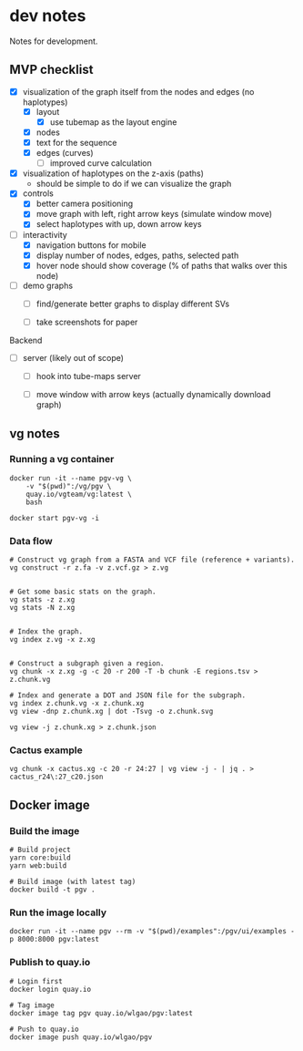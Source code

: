 # dev notes

Notes for development.


## MVP checklist

- [X] visualization of the graph itself from the nodes and edges (no haplotypes)
    - [X] layout
        - [X] use tubemap as the layout engine
    - [X] nodes
    - [X] text for the sequence
    - [X] edges (curves)
        - [ ] improved curve calculation
- [X] visualization of haplotypes on the z-axis (paths)
    - should be simple to do if we can visualize the graph
- [X] controls
    - [X] better camera positioning
    - [X] move graph with left, right arrow keys (simulate window move)
    - [X] select haplotypes with up, down arrow keys
- [ ] interactivity
    - [X] navigation buttons for mobile
    - [X] display number of nodes, edges, paths, selected path
    - [X] hover node should show coverage (% of paths that walks over this node)
- [ ] demo graphs
    - [ ] find/generate better graphs to display different SVs
    - [ ] take screenshots for paper


Backend

- [ ] server (likely out of scope)
    - [ ] hook into tube-maps server
    - [ ] move window with arrow keys (actually dynamically download graph)


## vg notes

### Running a vg container

```console
docker run -it --name pgv-vg \
    -v "$(pwd)":/vg/pgv \
    quay.io/vgteam/vg:latest \
    bash
```

```console
docker start pgv-vg -i
```

### Data flow

```console
# Construct vg graph from a FASTA and VCF file (reference + variants).
vg construct -r z.fa -v z.vcf.gz > z.vg


# Get some basic stats on the graph.
vg stats -z z.xg
vg stats -N z.xg


# Index the graph.
vg index z.vg -x z.xg


# Construct a subgraph given a region.
vg chunk -x z.xg -g -c 20 -r 200 -T -b chunk -E regions.tsv > z.chunk.vg

# Index and generate a DOT and JSON file for the subgraph.
vg index z.chunk.vg -x z.chunk.xg 
vg view -dnp z.chunk.xg | dot -Tsvg -o z.chunk.svg

vg view -j z.chunk.xg > z.chunk.json
```


### Cactus example

```console
vg chunk -x cactus.xg -c 20 -r 24:27 | vg view -j - | jq . > cactus_r24\:27_c20.json
```


## Docker image

### Build the image

```
# Build project
yarn core:build
yarn web:build

# Build image (with latest tag)
docker build -t pgv .
```

### Run the image locally

```
docker run -it --name pgv --rm -v "$(pwd)/examples":/pgv/ui/examples -p 8000:8000 pgv:latest
```

### Publish to quay.io

```
# Login first
docker login quay.io

# Tag image
docker image tag pgv quay.io/wlgao/pgv:latest

# Push to quay.io
docker image push quay.io/wlgao/pgv
```
